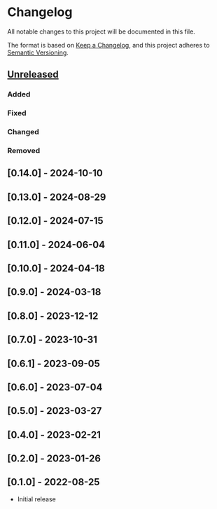 # Changelog

All notable changes to this project will be documented in this file.

The format is based on [Keep a Changelog](https://keepachangelog.com/en/1.1.0/),
and this project adheres to [Semantic Versioning](https://semver.org/spec/v2.0.0.html).

## [Unreleased]

### Added

### Fixed

### Changed

### Removed

## [0.14.0] - 2024-10-10

## [0.13.0] - 2024-08-29

## [0.12.0] - 2024-07-15

## [0.11.0] - 2024-06-04

## [0.10.0] - 2024-04-18

## [0.9.0] - 2024-03-18

## [0.8.0] - 2023-12-12

## [0.7.0] - 2023-10-31

## [0.6.1] - 2023-09-05

## [0.6.0] - 2023-07-04

## [0.5.0] - 2023-03-27

## [0.4.0] - 2023-02-21

## [0.2.0] - 2023-01-26

## [0.1.0] - 2022-08-25

- Initial release

[Unreleased]: https://github.com/esp-rs/esp-hal/commits/main/esp-hal-procmacros?since=2024-10-10
